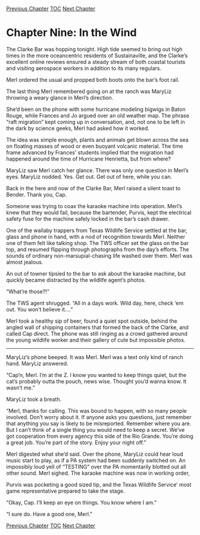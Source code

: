 [Previous Chapter](ch08.md) [TOC](README.md) [Next Chapter](ch10.md)

# Chapter Nine: In the Wind

The Clarke Bar was hopping tonight. High tide seemed to bring out high times in the more oceancentric residents of Sustainaville, and the Clarke’s excellent online reviews ensured a steady stream of both coastal tourists and visiting aerospace workers in addition to its many regulars.

Merl ordered the usual and propped both boots onto the bar’s foot rail.

The last thing Merl remembered going on at the ranch was MaryLiz throwing a weary glance in Merl’s direction.

She’d been on the phone with some hurricane modeling bigwigs in Baton Rouge, while Frances and Jo argued over an old weather map. The phrase “raft migration” kept coming up in conversation, and, not one to be left in the dark by science geeks, Merl had asked how it worked. 

The idea was simple enough, plants and animals get blown across the sea on floating masses of wood or even buoyant volcanic material. The time frame advanced by Frances’ students implied that the migration had happened around the time of Hurricane Henrietta, but from where?

MaryLiz saw Merl catch her glance. There was only one question in Merl’s eyes. MaryLiz nodded. Yes. Get out. Get out of here, while you can. 

Back in the here and now of the Clarke Bar, Merl raised a silent toast to Bender. Thank you, Cap.

Someone was trying to coax the karaoke machine into operation. Merl’s knew that they would fail, because the bartender, Purvis, kept the electrical safety fuse for the machine safely locked in the bar’s cash drawer.

One of the wallaby trappers from Texas Wildlife Service settled at the bar, glass and phone in hand, with a nod of recognition towards Merl. Neither one of them felt like talking shop. The TWS officer set the glass on the bar top, and resumed flipping through photographs from the day’s efforts. The sounds of ordinary non-marsupial-chasing life washed over them. Merl was almost jealous.

An out of towner tipsied to the bar to ask about the karaoke machine, but quickly became distracted by the wildlife agent’s photos.
 
“What’re those?!”

The TWS agent shrugged. “All in a days work. Wild day, here, check ‘em out. You won’t believe it....”

Merl took a healthy sip of beer, found a quiet spot outside, behind the angled wall of shipping containers that formed the back of the Clarke, and called Cap direct. The phone was still ringing as a crowd gathered around the young wildlife worker and their gallery of cute but impossible photos.

***

MaryLiz’s phone beeped. It was Merl. Merl was a text only kind of ranch hand. MaryLiz answered.

“Cap’n, Merl. I’m at the Z. I know you wanted to keep things quiet, but the cat’s probably outta the pouch, news wise. Thought you’d wanna know. It wasn’t me.”

MaryLiz took a breath.

“Merl, thanks for calling. This was bound to happen, with so many people involved. Don’t worry about it. If anyone asks you questions, just remember that anything you say is likely to be misreported. Remember where you are. But I can’t think of a single thing you would need to keep a secret. We’ve got cooperation from every agency this side of the Rio Grande. You’re doing a great job. You’re part of the story. Enjoy your night off.”

Merl digested what she’d said. Over the phone, MaryLiz could hear loud music start to play, as if a PA system had been suddenly switched on. An impossibly loud yell of “TESTING” over the PA momentarily blotted out all other sound. Merl sighed. The karaoke machine was now in working order,

Purvis was pocketing a good sized tip, and the Texas Wildlife Service’ most game representative prepared to take the stage.

“Okay, Cap. I’ll keep an eye on things. You know where I am.”

“I sure do. Have a good one, Merl.”

[Previous Chapter](ch08.md) [TOC](README.md) [Next Chapter](ch10.md)
